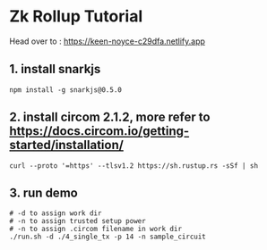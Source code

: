 # Zk Rollup Tutorial

Head over to : https://keen-noyce-c29dfa.netlify.app

## 1. install snarkjs
```shell
npm install -g snarkjs@0.5.0
```

## 2. install circom 2.1.2, more refer to https://docs.circom.io/getting-started/installation/
```shell
curl --proto '=https' --tlsv1.2 https://sh.rustup.rs -sSf | sh
```

## 3. run demo
```shell
# -d to assign work dir
# -n to assign trusted setup power
# -n to assign .circom filename in work dir
./run.sh -d ./4_single_tx -p 14 -n sample_circuit
```
